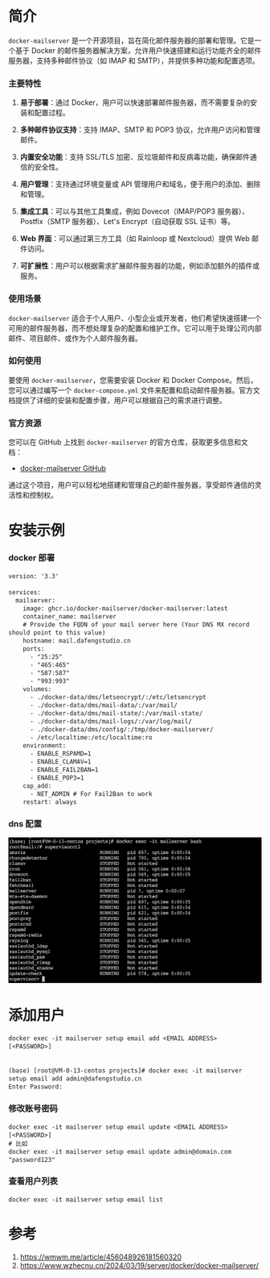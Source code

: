 # 简介

`docker-mailserver` 是一个开源项目，旨在简化邮件服务器的部署和管理。它是一个基于 Docker 的邮件服务器解决方案，允许用户快速搭建和运行功能齐全的邮件服务器，支持多种邮件协议（如 IMAP 和 SMTP），并提供多种功能和配置选项。

### 主要特性

1. **易于部署**：通过 Docker，用户可以快速部署邮件服务器，而不需要复杂的安装和配置过程。

2. **多种邮件协议支持**：支持 IMAP、SMTP 和 POP3 协议，允许用户访问和管理邮件。

3. **内置安全功能**：支持 SSL/TLS 加密、反垃圾邮件和反病毒功能，确保邮件通信的安全性。

4. **用户管理**：支持通过环境变量或 API 管理用户和域名，便于用户的添加、删除和管理。

5. **集成工具**：可以与其他工具集成，例如 Dovecot（IMAP/POP3 服务器）、Postfix（SMTP 服务器）、Let's Encrypt（自动获取 SSL 证书）等。

6. **Web 界面**：可以通过第三方工具（如 Rainloop 或 Nextcloud）提供 Web 邮件访问。

7. **可扩展性**：用户可以根据需求扩展邮件服务器的功能，例如添加额外的插件或服务。

### 使用场景

`docker-mailserver` 适合于个人用户、小型企业或开发者，他们希望快速搭建一个可用的邮件服务器，而不想处理复杂的配置和维护工作。它可以用于处理公司内部邮件、项目邮件、或作为个人邮件服务器。

### 如何使用

要使用 `docker-mailserver`，您需要安装 Docker 和 Docker Compose。然后，您可以通过编写一个 `docker-compose.yml` 文件来配置和启动邮件服务器。官方文档提供了详细的安装和配置步骤，用户可以根据自己的需求进行调整。

### 官方资源

您可以在 GitHub 上找到 `docker-mailserver` 的官方仓库，获取更多信息和文档：
- [docker-mailserver GitHub](https://github.com/docker-mailserver/docker-mailserver)

通过这个项目，用户可以轻松地搭建和管理自己的邮件服务器，享受邮件通信的灵活性和控制权。

# 安装示例

### docker 部署

```
version: '3.3'

services:
  mailserver:
    image: ghcr.io/docker-mailserver/docker-mailserver:latest
    container_name: mailserver
    # Provide the FQDN of your mail server here (Your DNS MX record should point to this value)
    hostname: mail.dafengstudio.cn
    ports:
      - "25:25"
      - "465:465"
      - "587:587"
      - "993:993"
    volumes:
      - ./docker-data/dms/letsencrypt/:/etc/letsencrypt
      - ./docker-data/dms/mail-data/:/var/mail/
      - ./docker-data/dms/mail-state/:/var/mail-state/
      - ./docker-data/dms/mail-logs/:/var/log/mail/
      - ./docker-data/dms/config/:/tmp/docker-mailserver/
      - /etc/localtime:/etc/localtime:ro
    environment:
      - ENABLE_RSPAMD=1
      - ENABLE_CLAMAV=1
      - ENABLE_FAIL2BAN=1
      - ENABLE_POP3=1
    cap_add:
      - NET_ADMIN # For Fail2Ban to work
    restart: always
```

### dns 配置


![](attachments/Pasted%20image%2020240911211052.png)

# 添加用户

```
docker exec -it mailserver setup email add <EMAIL ADDRESS> [<PASSWORD>]


(base) [root@VM-0-13-centos projects]# docker exec -it mailserver setup email add admin@dafengstudio.cn
Enter Password: 
```


### 修改账号密码

```
docker exec -it mailserver setup email update <EMAIL ADDRESS> [<PASSWORD>]
# 比如
docker exec -it mailserver setup email update admin@domain.com "password123"
```

### 查看用户列表

```
docker exec -it mailserver setup email list
```

# 参考
1. https://wmwm.me/article/456048926181560320
2. https://www.wzhecnu.cn/2024/03/19/server/docker/docker-mailserver/